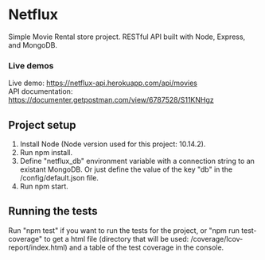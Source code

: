 # Netflux

Simple Movie Rental store project. RESTful API built with Node, Express, and MongoDB.

### Live demos

Live demo: https://netflux-api.herokuapp.com/api/movies  
API documentation: https://documenter.getpostman.com/view/6787528/S11KNHgz

## Project setup

  1. Install Node (Node version used for this project: 10.14.2).
  2. Run npm install.
  3. Define "netflux_db" environment variable with a connection string to an existant MongoDB. Or just define the value of the key "db" in the /config/default.json file.
  4. Run npm start.

## Running the tests

Run "npm test" if you want to run the tests for the project, or "npm run test-coverage" to get a html file (directory that will be used: /coverage/lcov-report/index.html) and a table of the test coverage in the console.


